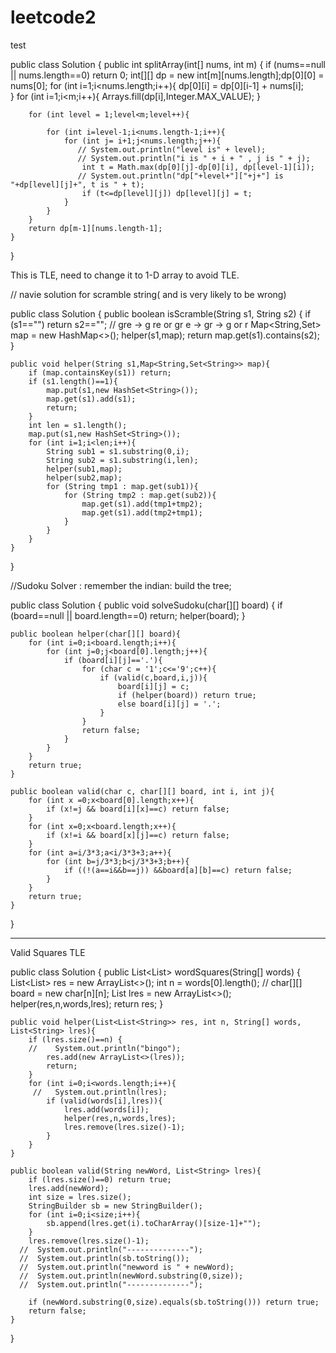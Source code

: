 # leetcode2
test


public class Solution {
    public int splitArray(int[] nums, int m) {
        if (nums==null || nums.length==0) return 0;
        int[][] dp = new int[m][nums.length];dp[0][0] = nums[0];
        for (int i=1;i<nums.length;i++){
            dp[0][i] = dp[0][i-1] + nums[i];  
        }
        for (int i=1;i<m;i++){
            Arrays.fill(dp[i],Integer.MAX_VALUE);
        }
        
        for (int level = 1;level<m;level++){
            
            for (int i=level-1;i<nums.length-1;i++){
                for (int j= i+1;j<nums.length;j++){
                   // System.out.println("level is" + level);
                   // System.out.println("i is " + i + " , j is " + j);
                    int t = Math.max(dp[0][j]-dp[0][i], dp[level-1][i]);
                   // System.out.println("dp["+level+"]["+j+"] is "+dp[level][j]+", t is " + t);
                    if (t<=dp[level][j]) dp[level][j] = t;
                }
            }
        }
        return dp[m-1][nums.length-1];
    }
}

This is TLE, need to change it to 1-D array to avoid TLE.









// navie solution for scramble string( and is very likely  to be wrong)

public class Solution {
    public boolean isScramble(String s1, String s2) {
        if (s1=="") return s2=="";
       // gre -> g re or gr e -> gr -> g or r
       Map<String,Set<String>> map = new HashMap<>();
       helper(s1,map);
       return map.get(s1).contains(s2);
    }
    
    public void helper(String s1,Map<String,Set<String>> map){
        if (map.containsKey(s1)) return;
        if (s1.length()==1){
            map.put(s1,new HashSet<String>());
            map.get(s1).add(s1);
            return;
        }
        int len = s1.length();
        map.put(s1,new HashSet<String>());
        for (int i=1;i<len;i++){
            String sub1 = s1.substring(0,i);
            String sub2 = s1.substring(i,len);
            helper(sub1,map);
            helper(sub2,map);
            for (String tmp1 : map.get(sub1)){
                for (String tmp2 : map.get(sub2)){
                    map.get(s1).add(tmp1+tmp2);
                    map.get(s1).add(tmp2+tmp1);
                }
            }
        }
    }
}

//Sudoku Solver : remember the indian: build the tree;

public class Solution {
    public void solveSudoku(char[][] board) {
        if (board==null || board.length==0) return;
        helper(board);
    }
    
    public boolean helper(char[][] board){
        for (int i=0;i<board.length;i++){
            for (int j=0;j<board[0].length;j++){
                if (board[i][j]=='.'){
                    for (char c = '1';c<='9';c++){
                        if (valid(c,board,i,j)){
                            board[i][j] = c;
                            if (helper(board)) return true;
                            else board[i][j] = '.';
                        }
                    }
                    return false;
                }
            }
        }
        return true;
    }
    
    public boolean valid(char c, char[][] board, int i, int j){
        for (int x =0;x<board[0].length;x++){
            if (x!=j && board[i][x]==c) return false;
        }
        for (int x=0;x<board.length;x++){
            if (x!=i && board[x][j]==c) return false;
        }
        for (int a=i/3*3;a<i/3*3+3;a++){
            for (int b=j/3*3;b<j/3*3+3;b++){
                if ((!(a==i&&b==j)) &&board[a][b]==c) return false; 
            }
        }
        return true;
    }
}


------------------------------------------------------------------------------------------
Valid Squares TLE

public class Solution {
    public List<List<String>> wordSquares(String[] words) {
        List<List<String>> res = new ArrayList<>();
        int n = words[0].length();
      //  char[][] board = new char[n][n];
        List<String> lres = new ArrayList<>();
        helper(res,n,words,lres);
        return res;
    }
    
    public void helper(List<List<String>> res, int n, String[] words, List<String> lres){
        if (lres.size()==n) {
        //    System.out.println("bingo");
            res.add(new ArrayList<>(lres));
            return;
        }
        for (int i=0;i<words.length;i++){
         //   System.out.println(lres);
            if (valid(words[i],lres)){
                lres.add(words[i]);
                helper(res,n,words,lres);
                lres.remove(lres.size()-1);
            }
        }
    }
    
    public boolean valid(String newWord, List<String> lres){
        if (lres.size()==0) return true;
        lres.add(newWord);
        int size = lres.size();
        StringBuilder sb = new StringBuilder();
        for (int i=0;i<size;i++){
            sb.append(lres.get(i).toCharArray()[size-1]+"");
        }
        lres.remove(lres.size()-1);
      //  System.out.println("--------------");
      //  System.out.println(sb.toString());
      //  System.out.println("newword is " + newWord);
      //  System.out.println(newWord.substring(0,size));
      //  System.out.println("--------------");
        
        if (newWord.substring(0,size).equals(sb.toString())) return true;
        return false;
    }
}
